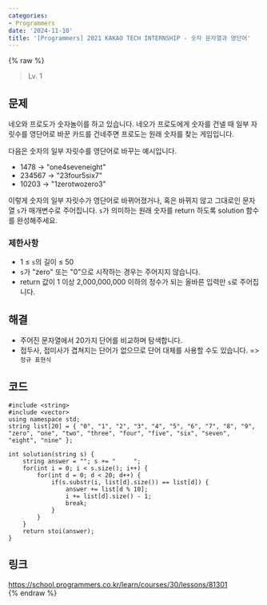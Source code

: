 ```yaml
---
categories:
- Programmers
date: '2024-11-10'
title: '[Programmers] 2021 KAKAO TECH INTERNSHIP - 숫자 문자열과 영단어'
---
```


{% raw %}
> Lv. 1<br>

## 문제
네오와 프로도가 숫자놀이를 하고 있습니다. 네오가 프로도에게 숫자를 건넬 때 일부 자릿수를 영단어로 바꾼 카드를 건네주면 프로도는 원래 숫자를 찾는 게임입니다.  
  
다음은 숫자의 일부 자릿수를 영단어로 바꾸는 예시입니다.

-   1478 → "one4seveneight"
-   234567 → "23four5six7"
-   10203 → "1zerotwozero3"

이렇게 숫자의 일부 자릿수가 영단어로 바뀌어졌거나, 혹은 바뀌지 않고 그대로인 문자열  `s`가 매개변수로 주어집니다.  `s`가 의미하는 원래 숫자를 return 하도록 solution 함수를 완성해주세요.

### 제한사항
-   1 ≤  `s`의 길이 ≤ 50
-   `s`가 "zero" 또는 "0"으로 시작하는 경우는 주어지지 않습니다.
-   return 값이 1 이상 2,000,000,000 이하의 정수가 되는 올바른 입력만  `s`로 주어집니다.

## 해결
- 주어진 문자열에서 20가지 단어를 비교하며 탐색합니다.
- 접두사, 접미사가 겹쳐지는 단어가 없으므로 단어 대체를 사용할 수도 있습니다. => `정규 표현식`<br>

## 코드
```
#include <string>
#include <vector>
using namespace std;
string list[20] = { "0", "1", "2", "3", "4", "5", "6", "7", "8", "9", "zero", "one", "two", "three", "four", "five", "six", "seven", "eight", "nine" };

int solution(string s) {
    string answer = ""; s += "     ";
    for(int i = 0; i < s.size(); i++) {
        for(int d = 0; d < 20; d++) {
            if(s.substr(i, list[d].size()) == list[d]) {
                answer += list[d % 10];
                i += list[d].size() - 1;
                break;
            }
        }
    }
    return stoi(answer);
}
```

## 링크
https://school.programmers.co.kr/learn/courses/30/lessons/81301<br>
{% endraw %}